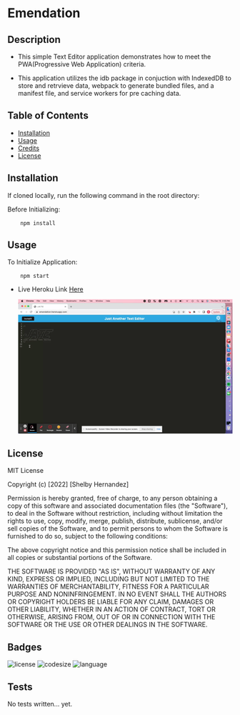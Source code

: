 # Emendation

## Description

- This simple Text Editor application demonstrates how to meet the PWA(Progressive Web Application) criteria.

- This application utilizes the idb package in conjuction with IndexedDB to store and retrvieve data, webpack to generate bundled files, and a manifest file, and service workers for pre caching data.

## Table of Contents

- [Installation](#installation)
- [Usage](#usage)
- [Credits](#credits)
- [License](#license)

## Installation

If cloned locally, run the following command in the root directory:

Before Initializing:

```
    npm install
```

## Usage

To Initialize Application:

```
    npm start
```

- Live Heroku Link [Here](https://emendation.herokuapp.com/)

  ![demo](./client/src/images/JATE_Demo.gif)

## License

MIT License

Copyright (c) [2022] [Shelby Hernandez]

Permission is hereby granted, free of charge, to any person obtaining a copy
of this software and associated documentation files (the "Software"), to deal
in the Software without restriction, including without limitation the rights
to use, copy, modify, merge, publish, distribute, sublicense, and/or sell
copies of the Software, and to permit persons to whom the Software is
furnished to do so, subject to the following conditions:

The above copyright notice and this permission notice shall be included in all
copies or substantial portions of the Software.

THE SOFTWARE IS PROVIDED "AS IS", WITHOUT WARRANTY OF ANY KIND, EXPRESS OR
IMPLIED, INCLUDING BUT NOT LIMITED TO THE WARRANTIES OF MERCHANTABILITY,
FITNESS FOR A PARTICULAR PURPOSE AND NONINFRINGEMENT. IN NO EVENT SHALL THE
AUTHORS OR COPYRIGHT HOLDERS BE LIABLE FOR ANY CLAIM, DAMAGES OR OTHER
LIABILITY, WHETHER IN AN ACTION OF CONTRACT, TORT OR OTHERWISE, ARISING FROM,
OUT OF OR IN CONNECTION WITH THE SOFTWARE OR THE USE OR OTHER DEALINGS IN THE
SOFTWARE.

## Badges

![license](https://img.shields.io/github/license/shernandez927/emendation?style=for-the-badge) ![codesize](https://img.shields.io/github/languages/code-size/shernandez927/emendation?style=for-the-badge) ![language](https://img.shields.io/github/languages/count/shernandez927/emendation?style=for-the-badge)

## Tests

No tests written... yet.
